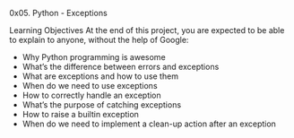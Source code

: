 0x05. Python - Exceptions

Learning Objectives
At the end of this project, you are expected to be able to explain to anyone, without the help of Google:

* Why Python programming is awesome
* What’s the difference between errors and exceptions
* What are exceptions and how to use them
* When do we need to use exceptions
* How to correctly handle an exception
* What’s the purpose of catching exceptions
* How to raise a builtin exception
* When do we need to implement a clean-up action after an exception
